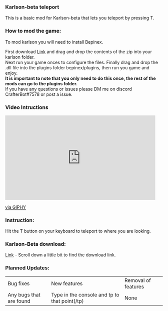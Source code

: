 <h3>Karlson-beta teleport</h3>
<P>This is a basic mod for Karlson-beta that lets you teleport by pressing T.</p>
<h3>How to mod the game:</h3><P>To mod karlson you will need to install Bepinex.</p>
<p>First download <a href="https://github.com/BepInEx/BepInEx/releases/tag/v5.4.17">Link</a> and drag and drop the contents of the zip into your karlson folder.<br>
Next run your game onces to configure the files.
Finally drag and drop the .dll file into the plugins folder bepinex/plugins, then run you game and enjoy.<br>
<b>It is important to note that you only need to do this once, the rest of the mods can go to the plugins folder.</b><br>
If you have any questions or issues please DM me on discord CrafterBot#7578 or post a issue.</p>

<h3>Video Intructions</h3>
<iframe src="https://giphy.com/embed/ESu8pATy5ZifTC5Qzg" width="480" height="270" frameBorder="0" class="giphy-embed" allowFullScreen></iframe><p><a href="https://giphy.com/gifs/mod-karlson-bepinex-ESu8pATy5ZifTC5Qzg">via GIPHY</a></p>

<h3>Instruction:</h3>
<p>Hit the T button on your keyboard to teleport to where you are looking.</p>
<h3>Karlson-Beta download:</h3>
<P><a href="https://danidev.itch.io/karlson">Link</a> - Scroll down a little bit to find the download link.</p>
<h3>Planned Updates:</h3>
<table>
    <tr>
    <td>Bug fixes</td>
    <td>New features</td>
    <td>Removal of features</td>
  </tr>
  <tr>
    <td>Any bugs that are found</td>
    <td>Type in the console and tp to that point(/tp)</td>
    <td>None</td>
  </tr>
</table>
